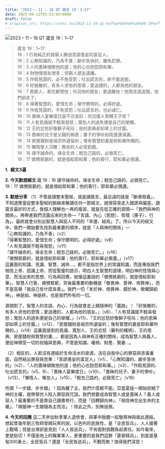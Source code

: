 ```yaml
---
title: "2023 – 11 – 18 QT 箴言 19：1~17"
date: 2025-04-12T01:51:02+0800
draft: false
# original_url: https://cmtc.tw/2023-11-18-qt-%e7%ae%b4%e8%a8%80-19%ef%bc%9a117
---
```


![2023 – 11 – 18 QT  箴言 19：1\~17](/images/qt.jpg  "2023 – 11 – 18 QT  箴言 19：1\~17")

> 箴言 19：1\~17  
> 19：1 行為純正的貧窮人勝過乖謬愚妄的富足人。  
> 19：2 心無知識的，乃為不善；腳步急快的，難免犯罪。  
> 19：3 人的愚昧傾敗他的道；他的心也抱怨耶和華。  
> 19：4 財物使朋友增多；但窮人朋友遠離。  
> 19：5 作假見證的，必不免受罰；吐出謊言的，終不能逃脫。  
> 19：6 好施散的，有多人求他的恩情；愛送禮的，人都為他的朋友。  
> 19：7 貧窮人，弟兄都恨他；何況他的朋友，更遠離他！他用言語追隨，他們卻走了。  
> 19：8 得著智慧的，愛惜生命；保守聰明的，必得好處。  
> 19：9 作假見證的，不免受罰；吐出謊言的，也必滅亡。  
> 19：10 愚昧人宴樂度日是不合宜的；何況僕人管轄王子呢？  
> 19：11 人有見識就不輕易發怒；寬恕人的過失便是自己的榮耀。  
> 19：12 王的忿怒好像獅子吼叫；他的恩典卻如草上的甘露。  
> 19：13 愚昧的兒子是父親的禍患；妻子的爭吵如雨連連滴漏。  
> 19：14 房屋錢財是祖宗所遺留的；惟有賢慧的妻是耶和華所賜的。  
> 19：15 懶惰使人沉睡；懈怠的人必受飢餓。  
> 19：16 謹守誡命的，保全生命；輕忽己路的，必致死亡。  
> 19：17 憐憫貧窮的，就是借給耶和華；他的善行，耶和華必償還。

**1.  經文3遍**

**2. 今天默想經文**
箴 19：16 謹守誡命的，保全生命；輕忽己路的，必致死亡。  
19：17 憐憫貧窮的，就是借給耶和華；他的善行，耶和華必償還。

**3. 默想分享**
（1）不管是讀整本聖經，或是讀箴言，最忌諱的就是「斷章取義」，不知道應當從整本聖經的脈絡來解讀任何一節經文，就很容易走入錯謬與偏差。讀箴言最好的方式，我個人理解也一再的複習，就是先從正確的源頭—「我們與神的關係」，再帶進我們流露出來的生命—「言語、內心（思想）、性情（果子）、行為」，最終就會分別出智慧人與惡人不同的「命運、結局」了。所以今天的經文中，我們一開始要先找到最重要的順序，就是「人與神的關係」—  
「心無知識的，乃為不善」（v2）  
「得著智慧的，愛惜生命；保守聰明的，必得好處」（v8）  
「人有見識就不輕易發怒」（v11）  
「謹守誡命的，保全生命；輕忽己路的，必致死亡。」（v16）  
「憐憫貧窮的，就是借給耶和華；他的善行，耶和華必償還。」（v17）  
這裏面的知識、見識、智慧、誡命…，都不是指世界上的常識知識，而是專指我們相信上帝、認識上帝，而從聖靈的啟示，明白人生智慧的道理，明白神的性情與心意，而活出來的思想、行為與回應。就像這裏說的「憐憫貧窮的，就是借給耶和華」，智慧人行善，憐憫貧窮，背後最重要的動機是「敬畏神、愛神、倚靠神」，而不是高舉「我自己有什麼良善」。我們一切「本於神、倚靠神、歸於神，榮耀歸給神」，神是始、神是終，也是我們所有的一切。

源頭對了，智慧人的言語、內心、行為就會走上跟隨神的「義路」！「好施散的，有多人求他的恩情；愛送禮的，人都為他的朋友。」（v6）、「人有見識就不輕易發怒；寬恕人的過失便是自己的榮耀。」（v11）、「王的忿怒好像獅子吼叫；他的恩典卻如草上的甘露。」（v12）、「房屋錢財是祖宗所遺留的；惟有賢慧的妻是耶和華所賜的。」（v14）這裏面提到的見識、寬恕人、王的忿怒（審判的權柄）、王的恩典、房屋錢財與賢慧的妻…，都是因為人與神有正確的關係，成為智慧人與義人，便從神領受一切的祝福與恩典，不管是知識、權柄、財產、賢妻…。

（2）相反的，人若沒有連結於生命活水的泉源，活在自我中心的罪惡與苦毒裏面，自然結出罪惡與苦果：「乖謬愚妄的富足人」（v1）、「心無知識的、腳步急快的」（v2）、「人的愚昧傾敗他的道；他的心也抱怨耶和華。」（v3）、「作假見證的、吐出謊言的」（v5、9）、「愚昧人宴樂度日」（v10）、「愚昧的兒子、妻子的爭吵」（v13）、「懶惰人、懈怠人」（v15）、「輕忽己路的，必致死亡」（v16）

所謂「一步錯、步步錯」！因為離了主，我們什麼都不能。亞當夏娃一開始拒絕了神的主權，就帶領世人陷入罪惡與咒詛。我們想要成為智慧人或是愚昧人？義人或惡人？最重要的不是靠自己讀書修行，而是「回轉歸向神」、「相信神交出生命的主權」、「順服神一生跟隨為主而活」！除此之外，別無拯救。

**4. 今天的回應**
這二天參加秋季軍人退修會，與軍中肢體一起敬拜神與彼此連結。想起曾幾年劉三牧師曾開玩笑的說，以色列的民族性，是「全民皆兵」，人人搶著上戰場；但是台灣卻是見到「人人皆逃兵」，不肯面對挑戰負起責任。如今看來，更是貼切！不僅是地上的職業軍人，更重要的是我們這群「基督精兵」，到底是基甸300勇士，全民皆兵？還是「全民皆逃兵」，不戰而敗？值得我們深思！
